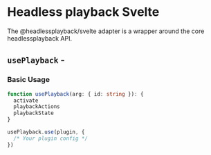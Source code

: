<script setup>
import BundleSize from '../../components/BundleSize.vue'
</script>

# Headless playback Svelte

The @headlessplayback/svelte adapter is a wrapper around the core
headlessplayback API.

## `usePlayback` - <BundleSize func="usePlayback" pkg="@headlessplayback/svelte" />

### Basic Usage

```ts
function usePlayback(arg: { id: string }): {
  activate
  playbackActions
  playbackState
}

usePlayback.use(plugin, {
  /* Your plugin config */
})
```
